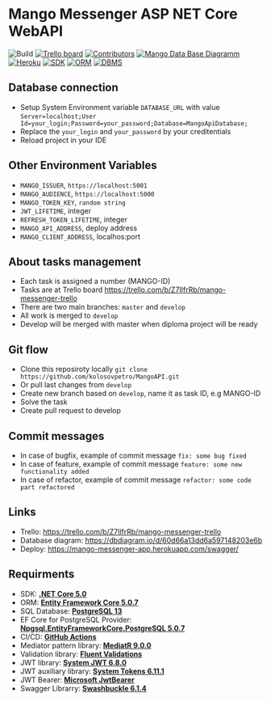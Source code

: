 # Mango Messenger ASP NET Core WebAPI

![Build](https://img.shields.io/badge/Build-successed-brightgreen)
[![Trello board](https://img.shields.io/badge/Task%20Board-Trello-blue)](https://trello.com/b/Z7IlfrRb/mango-messenger-trello)
[![Contributors](https://img.shields.io/badge/Contributors-3-brightgreen)](https://github.com/kolosovpetro/MangoAPI/graphs/contributors)
[![Mango Data Base Diagramm](https://img.shields.io/badge/Data%20Base%20Diagram-DbDiagram-lightgrey)](https://dbdiagram.io/d/60d66a13dd6a597148203e6b) 
[![Heroku](https://img.shields.io/badge/Deploy-Heroku-yellowgreen)](https://mango-messenger-app.herokuapp.com/swagger/)
[![SDK](https://img.shields.io/badge/SDK-.NET%20Core%205.0-blue)](https://dotnet.microsoft.com/download/dotnet/5.0)
[![ORM](https://img.shields.io/badge/ORM-EF%20Core%20-yellow)](https://www.nuget.org/packages/Microsoft.EntityFrameworkCore/5.0.7?_src=template)
[![DBMS](https://img.shields.io/badge/DBMS-PostgreSQL-yellowgreen)](https://www.postgresql.org/)

## Database connection

- Setup System Environment variable `DATABASE_URL` with value `Server=localhost;User Id=your_login;Password=your_password;Database=MangoApiDatabase;`
- Replace the `your_login` and `your_password` by your creditentials
- Reload project in your IDE

## Other Environment Variables

- `MANGO_ISSUER`, `https://localhost:5001`
- `MANGO_AUDIENCE`, `https://localhost:5000`
- `MANGO_TOKEN_KEY`, `random string`
- `JWT_LIFETIME`, integer
- `REFRESH_TOKEN_LIFETIME`, integer
- `MANGO_API_ADDRESS`, deploy address
- `MANGO_CLIENT_ADDRESS`, localhos:port

## About tasks management
- Each task is assigned a number (MANGO-ID)
- Tasks are at Trello board https://trello.com/b/Z7IlfrRb/mango-messenger-trello
- There are two main branches: `master` and `develop`
- All work is merged to `develop`
- Develop will be merged with master when diploma project will be ready

## Git flow
  - Clone this reposiroty locally `git clone https://github.com/kolosovpetro/MangoAPI.git`
  - Or pull last changes from `develop`
  - Create new branch based on `develop`, name it as task ID, e.g MANGO-ID
  - Solve the task
  - Create pull request to develop
  
## Commit messages
- In case of bugfix, example of commit message `fix: some bug fixed`
- In case of feature, example of commit message `feature: some new functionality added`
- In case of refactor, example of commit message `refactor: some code part refactored`

## Links
- Trello: https://trello.com/b/Z7IlfrRb/mango-messenger-trello
- Database diagram: https://dbdiagram.io/d/60d66a13dd6a597148203e6b
- Deploy: https://mango-messenger-app.herokuapp.com/swagger/

## Requirments

- SDK: **[.NET Core 5.0](https://dotnet.microsoft.com/download/dotnet/5.0)**
- ORM: **[Entity Framework Core 5.0.7](https://www.nuget.org/packages/Microsoft.EntityFrameworkCore/5.0.7?_src=template)**
- SQL Database: **[PostgreSQL 13](https://www.postgresql.org/)**
- EF Core for PostgreSQL Provider: **[Npgsql.EntityFrameworkCore.PostgreSQL 5.0.7](https://www.nuget.org/packages/Npgsql.EntityFrameworkCore.PostgreSQL/5.0.7?_src=template)**
- CI/CD: **[GitHub Actions](https://docs.github.com/en/actions)**
- Mediator pattern library: **[MediatR 9.0.0](https://www.nuget.org/packages/MediatR/9.0.0?_src=template)**
- Validation library: **[Fluent Validations](https://www.nuget.org/packages/FluentValidation/10.2.3?_src=template)**
- JWT library: **[System JWT 6.8.0](https://www.nuget.org/packages/System.IdentityModel.Tokens.Jwt)**
- JWT auxiliary library: **[System Tokens 6.11.1](https://www.nuget.org/packages/System.IdentityModel.Tokens)**
- JWT Bearer: **[Microsoft JwtBearer](https://www.nuget.org/packages/Microsoft.AspNetCore.Authentication.JwtBearer/5.0.7?_src=template)**
- Swagger Librarry: **[Swashbuckle 6.1.4](https://www.nuget.org/packages/Swashbuckle.AspNetCore/5.6.3?_src=template)**
